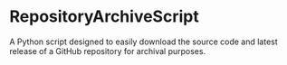 # RepositoryArchiveScript
A Python script designed to easily download the source code and latest release of a GitHub repository for archival purposes.
